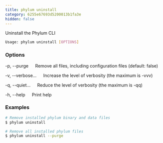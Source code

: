 ```yaml
---
title: phylum uninstall
category: 6255e67693d5200013b1fa3e
hidden: false
---
```


Uninstall the Phylum CLI

```sh
Usage: phylum uninstall [OPTIONS]
```

### Options

-p, --purge
&emsp; Remove all files, including configuration files (default: false)

-v, --verbose...
&emsp; Increase the level of verbosity (the maximum is -vvv)

-q, --quiet...
&emsp; Reduce the level of verbosity (the maximum is -qq)

-h, --help
&emsp; Print help

### Examples

```sh
# Remove installed phylum binary and data files
$ phylum uninstall

# Remove all installed phylum files
$ phylum uninstall --purge
```
